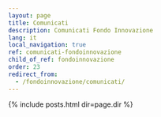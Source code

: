 ```yaml
---
layout: page
title: Comunicati
description: Comunicati Fondo Innovazione
lang: it
local_navigation: true
ref: comunicati-fondoinnovazione
child_of_ref: fondoinnovazione
order: 23
redirect_from:
  - /fondoinnovazione/comunicati/
---
```


{% include posts.html dir=page.dir %}
